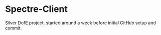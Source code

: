 # Spectre-Client
Silver DofE project, started around a week before initial GitHub setup and commit.
